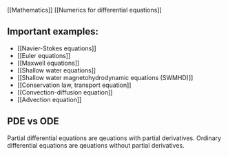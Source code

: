 [[Mathematics]]
[[Numerics for differential equations]]


## Important examples:
- [[Navier-Stokes equations]]
- [[Euler equations]]
- [[Maxwell equations]]
- [[Shallow water equations]]
- [[Shallow water magnetohydrodynamic equations (SWMHD)]]
- [[Conservation law, transport equation]]
- [[Convection-diffusion equation]]
- [[Advection equation]]



## PDE vs ODE
Partial differential equations are qeuations with partial derivatives.
Ordinary differential equations are qeuations without partial derivatives.